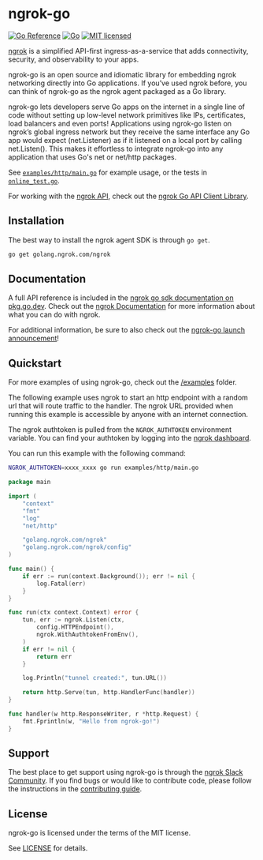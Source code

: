 # ngrok-go

[![Go Reference](https://pkg.go.dev/badge/golang.ngrok.com/ngrok.svg)](https://pkg.go.dev/golang.ngrok.com/ngrok)
[![Go](https://github.com/ngrok/ngrok-go/actions/workflows/buildandtest.yml/badge.svg)](https://github.com/ngrok/ngrok-go/actions/workflows/buildandtest.yml)
[![MIT licensed](https://img.shields.io/badge/license-MIT-blue.svg)](https://github.com/ngrok/ngrok-rust/blob/main/LICENSE-MIT)


[ngrok](https://ngrok.com) is a simplified API-first ingress-as-a-service that adds connectivity, security, and observability to your apps.

ngrok-go is an open source and idiomatic library for embedding ngrok networking directly into Go applications. If you’ve used ngrok before, you can think of ngrok-go as the ngrok agent packaged as a Go library.

ngrok-go lets developers serve Go apps on the internet in a single line of code without setting up low-level network primitives like IPs, certificates, load balancers and even ports! Applications using ngrok-go listen on ngrok’s global ingress network but they receive the same interface any Go app would expect (net.Listener) as if it listened on a local port by calling net.Listen(). This makes it effortless to integrate ngrok-go into any application that uses Go's net or net/http packages.

See [`examples/http/main.go`](/examples/http/main.go) for example usage, or the tests in [`online_test.go`](/online_test.go).

For working with the [ngrok API](https://ngrok.com/docs/api/), check out the [ngrok Go API Client Library](https://github.com/ngrok/ngrok-api-go).

## Installation

The best way to install the ngrok agent SDK is through `go get`.

```sh
go get golang.ngrok.com/ngrok
```

## Documentation

A full API reference is included in the [ngrok go sdk documentation on pkg.go.dev](https://pkg.go.dev/golang.ngrok.com/ngrok). Check out the [ngrok Documentation](https://ngrok.com/docs) for more information about what you can do with ngrok.

For additional information, be sure to also check out the [ngrok-go launch announcement](https://ngrok.com/blog-post/ngrok-go)!

## Quickstart

For more examples of using ngrok-go, check out the [/examples](/examples) folder.

The following example uses ngrok to start an http endpoint with a random url that will route traffic to the handler. The ngrok URL provided when running this example is accessible by anyone with an internet connection.

The ngrok authtoken is pulled from the `NGROK_AUTHTOKEN` environment variable. You can find your authtoken by logging into the [ngrok dashboard](https://dashboard.ngrok.com/get-started/your-authtoken).

You can run this example with the following command:

```sh
NGROK_AUTHTOKEN=xxxx_xxxx go run examples/http/main.go
```

```go
package main

import (
	"context"
	"fmt"
	"log"
	"net/http"

	"golang.ngrok.com/ngrok"
	"golang.ngrok.com/ngrok/config"
)

func main() {
	if err := run(context.Background()); err != nil {
		log.Fatal(err)
	}
}

func run(ctx context.Context) error {
	tun, err := ngrok.Listen(ctx,
		config.HTTPEndpoint(),
		ngrok.WithAuthtokenFromEnv(),
	)
	if err != nil {
		return err
	}

	log.Println("tunnel created:", tun.URL())

	return http.Serve(tun, http.HandlerFunc(handler))
}

func handler(w http.ResponseWriter, r *http.Request) {
	fmt.Fprintln(w, "Hello from ngrok-go!")
}
```

## Support

The best place to get support using ngrok-go is through the [ngrok Slack Community](https://ngrok.com/slack). If you find bugs or would like to contribute code, please follow the instructions in the [contributing guide](/CONTRIBUTING.md).

## License

ngrok-go is licensed under the terms of the MIT license.

See [LICENSE](./LICENSE.txt) for details.
